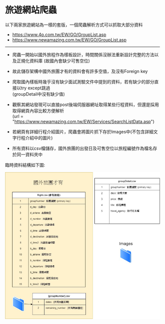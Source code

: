 # 旅遊網站爬蟲

以下兩家旅遊網站為一樣的套版，一個爬蟲解析方式可以抓取大部分資料

* https://www.4p.com.tw/EW/GO/GroupList.asp
* https://www.newamazing.com.tw/EW/GO/GroupList.asp

-----------------------------------------------------------------------------------
* 爬蟲一開始以國外旅程作為樣板設計，時間關係沒辦法重新設計完整的方法以及正規化資料庫 (故國內會缺少可售空位)  
* 故此儲存架構中國外旅團才有的資料會有許多空值，及沒有Foreign key
* 爬取國內樣板時幾乎沒有缺少面試測驗文件中提到的資料，若有缺少的部分直接以try except跳過  
(groupDetail中沒有缺少值)  

* 觀察其網站發現可以直接post後端伺服器網址取得某些行程資料，但還是採用取得網頁內容比較方便解析  
(url = "https://www.newamazing.com.tw/EW/Services/SearchListData.asp")  
* 若網頁有詳細行程介紹圖片，爬蟲會將圖片抓下存於Images中(不包含詳細文字行程介紹中的圖片)
* 所有資料以csv檔儲存，國外旅團的出發日及可售空位以旅程編號作為檔名存於同一資料夾中

臨時資料結構如下圖:



![Alt text](https://github.com/spc023151/Crawler/blob/interview/TACrawler/Untitled%20Diagram.jpg)

